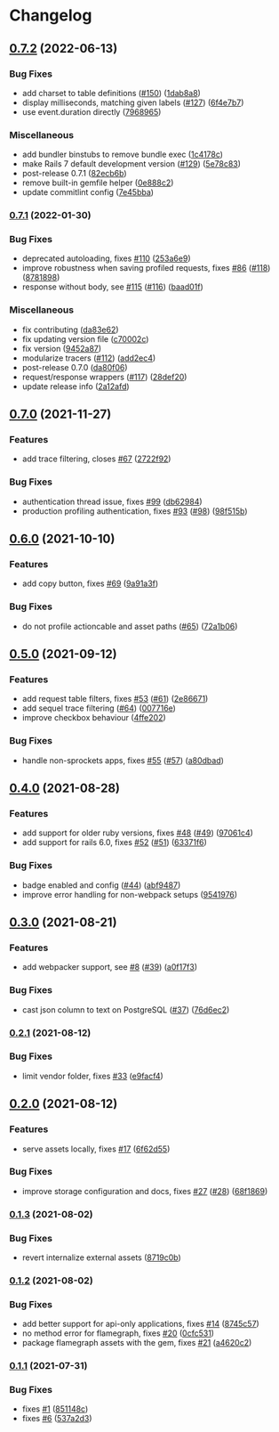 # Changelog

## [0.7.2](https://github.com/hschne/rails-mini-profiler/compare/v0.7.1...v0.7.2) (2022-06-13)


### Bug Fixes

* add charset to table definitions ([#150](https://github.com/hschne/rails-mini-profiler/issues/150)) ([1dab8a8](https://github.com/hschne/rails-mini-profiler/commit/1dab8a873ce2908af5f87039d300d85765a9cd29))
* display milliseconds, matching given labels ([#127](https://github.com/hschne/rails-mini-profiler/issues/127)) ([6f4e7b7](https://github.com/hschne/rails-mini-profiler/commit/6f4e7b762e30a11b027cd3fcdbb799ae9707b4ec))
* use event.duration directly ([7968965](https://github.com/hschne/rails-mini-profiler/commit/7968965d3c234746d0de2c2b407fecfb524aa05d))


### Miscellaneous

* add bundler binstubs to remove bundle exec ([1c4178c](https://github.com/hschne/rails-mini-profiler/commit/1c4178c76e94fa764e0f4d2bad81348a719f5d68))
* make Rails 7 default development version ([#129](https://github.com/hschne/rails-mini-profiler/issues/129)) ([5e78c83](https://github.com/hschne/rails-mini-profiler/commit/5e78c83cf6941d9f2ed9ccf7951a8ccea2c62510))
* post-release 0.7.1 ([82ecb6b](https://github.com/hschne/rails-mini-profiler/commit/82ecb6b429f9b944dbc48596dc19578998149d9b))
* remove built-in gemfile helper ([0e888c2](https://github.com/hschne/rails-mini-profiler/commit/0e888c25ce8d2a5c048a85ddda35f49d3e1045bc))
* update commitlint config ([7e45bba](https://github.com/hschne/rails-mini-profiler/commit/7e45bba5b60a579822445025000ae9625c41e053))

### [0.7.1](https://github.com/hschne/rails-mini-profiler/compare/v0.7.0...v0.7.1) (2022-01-30)


### Bug Fixes

* deprecated autoloading, fixes [#110](https://github.com/hschne/rails-mini-profiler/issues/110) ([253a6e9](https://github.com/hschne/rails-mini-profiler/commit/253a6e9384047b06910f5b439c4b1a7354bfcfaa))
* improve robustness when saving profiled requests, fixes [#86](https://github.com/hschne/rails-mini-profiler/issues/86) ([#118](https://github.com/hschne/rails-mini-profiler/issues/118)) ([8781898](https://github.com/hschne/rails-mini-profiler/commit/87818981d6af08c56729695def04d7232c00bfcd))
* response without body, see [#115](https://github.com/hschne/rails-mini-profiler/issues/115) ([#116](https://github.com/hschne/rails-mini-profiler/issues/116)) ([baad01f](https://github.com/hschne/rails-mini-profiler/commit/baad01f4009a91353577c09c48a2a64b8e2b3227))


### Miscellaneous

* fix contributing ([da83e62](https://github.com/hschne/rails-mini-profiler/commit/da83e62d7e44fab998b13f2682a070081731c7c3))
* fix updating version file ([c70002c](https://github.com/hschne/rails-mini-profiler/commit/c70002cb8bfe63259430053fcb0463a97be19223))
* fix version ([9452a87](https://github.com/hschne/rails-mini-profiler/commit/9452a87b0143c2ce7d0e0c1320f1d17e847c3547))
* modularize tracers ([#112](https://github.com/hschne/rails-mini-profiler/issues/112)) ([add2ec4](https://github.com/hschne/rails-mini-profiler/commit/add2ec4647609f442bc4c78b68524bfacf617738))
* post-release 0.7.0 ([da80f06](https://github.com/hschne/rails-mini-profiler/commit/da80f06509303e12a9ea74e5befadd1274893302))
* request/response wrappers ([#117](https://github.com/hschne/rails-mini-profiler/issues/117)) ([28def20](https://github.com/hschne/rails-mini-profiler/commit/28def20213bbb534493b69ee4c8baeeb907354ff))
* update release info ([2a12afd](https://github.com/hschne/rails-mini-profiler/commit/2a12afd3d65183c9f90037279ae59464e3ef201c))

## [0.7.0](https://www.github.com/hschne/rails-mini-profiler/compare/v0.6.0...v0.7.0) (2021-11-27)


### Features

* add trace filtering, closes [#67](https://www.github.com/hschne/rails-mini-profiler/issues/67) ([2722f92](https://www.github.com/hschne/rails-mini-profiler/commit/2722f92b8c7dad14b89a64716b28dc6a960b0992))


### Bug Fixes

* authentication thread issue, fixes [#99](https://www.github.com/hschne/rails-mini-profiler/issues/99) ([db62984](https://www.github.com/hschne/rails-mini-profiler/commit/db62984cf306b94db4c97808f303b0d3959b4afd))
* production profiling authentication, fixes [#93](https://www.github.com/hschne/rails-mini-profiler/issues/93) ([#98](https://www.github.com/hschne/rails-mini-profiler/issues/98)) ([98f515b](https://www.github.com/hschne/rails-mini-profiler/commit/98f515b8519b88cb2383b22e5cd5762ccf831cdb))

## [0.6.0](https://www.github.com/hschne/rails-mini-profiler/compare/v0.5.0...v0.6.0) (2021-10-10)


### Features

* add copy button, fixes [#69](https://www.github.com/hschne/rails-mini-profiler/issues/69) ([9a91a3f](https://www.github.com/hschne/rails-mini-profiler/commit/9a91a3f70b35bc7bc96cb3a56116aa35c0d9d8a3))


### Bug Fixes

* do not profile actioncable and asset paths ([#65](https://www.github.com/hschne/rails-mini-profiler/issues/65)) ([72a1b06](https://www.github.com/hschne/rails-mini-profiler/commit/72a1b069b4fddedc81b40ce6b9528ea7b1852279))

## [0.5.0](https://www.github.com/hschne/rails-mini-profiler/compare/v0.4.0...v0.5.0) (2021-09-12)


### Features

* add request table filters, fixes [#53](https://www.github.com/hschne/rails-mini-profiler/issues/53) ([#61](https://www.github.com/hschne/rails-mini-profiler/issues/61)) ([2e86671](https://www.github.com/hschne/rails-mini-profiler/commit/2e86671c58bf3a451c5a813495693aec782725c8))
* add sequel trace filtering ([#64](https://www.github.com/hschne/rails-mini-profiler/issues/64)) ([007716e](https://www.github.com/hschne/rails-mini-profiler/commit/007716e8279d39511b8652f05f3cbedc723d09bb))
* improve checkbox behaviour ([4ffe202](https://www.github.com/hschne/rails-mini-profiler/commit/4ffe202149f48c73b20742094c84d310157baccf))


### Bug Fixes

* handle non-sprockets apps, fixes [#55](https://www.github.com/hschne/rails-mini-profiler/issues/55) ([#57](https://www.github.com/hschne/rails-mini-profiler/issues/57)) ([a80dbad](https://www.github.com/hschne/rails-mini-profiler/commit/a80dbad6505a5ad1ae8c737f80f586a3e5a7b10e))

## [0.4.0](https://www.github.com/hschne/rails-mini-profiler/compare/v0.3.0...v0.4.0) (2021-08-28)


### Features

* add support for older ruby versions, fixes [#48](https://www.github.com/hschne/rails-mini-profiler/issues/48) ([#49](https://www.github.com/hschne/rails-mini-profiler/issues/49)) ([97061c4](https://www.github.com/hschne/rails-mini-profiler/commit/97061c478da59f02975d88e2883e4a0e3bad4ef5))
* add support for rails 6.0, fixes [#52](https://www.github.com/hschne/rails-mini-profiler/issues/52) ([#51](https://www.github.com/hschne/rails-mini-profiler/issues/51)) ([63371f6](https://www.github.com/hschne/rails-mini-profiler/commit/63371f6558cb6009ff73a56a7f0e0fa3bccc46cd))


### Bug Fixes

* badge enabled and config ([#44](https://www.github.com/hschne/rails-mini-profiler/issues/44)) ([abf9487](https://www.github.com/hschne/rails-mini-profiler/commit/abf948711dcb1d82cbc02f342c2997d4b3c2e6d4))
* improve error handling for non-webpack setups ([9541976](https://www.github.com/hschne/rails-mini-profiler/commit/954197601531bd9bd3704db2c6a463e69e5b5819))

## [0.3.0](https://www.github.com/hschne/rails-mini-profiler/compare/v0.2.1...v0.3.0) (2021-08-21)


### Features

* add webpacker support, see [#8](https://www.github.com/hschne/rails-mini-profiler/issues/8) ([#39](https://www.github.com/hschne/rails-mini-profiler/issues/39)) ([a0f17f3](https://www.github.com/hschne/rails-mini-profiler/commit/a0f17f3088307474d7428fc8487c51fb2f0746cf))


### Bug Fixes

* cast json column to text on PostgreSQL ([#37](https://www.github.com/hschne/rails-mini-profiler/issues/37)) ([76d6ec2](https://www.github.com/hschne/rails-mini-profiler/commit/76d6ec209fb1f6a04e3e46e3c7d1f3c6ed369fdf))

### [0.2.1](https://www.github.com/hschne/rails-mini-profiler/compare/v0.2.0...v0.2.1) (2021-08-12)


### Bug Fixes

* limit vendor folder, fixes [#33](https://www.github.com/hschne/rails-mini-profiler/issues/33) ([e9facf4](https://www.github.com/hschne/rails-mini-profiler/commit/e9facf4c583a4742b162b9da177d443ef11adf08))

## [0.2.0](https://www.github.com/hschne/rails-mini-profiler/compare/v0.1.3...v0.2.0) (2021-08-12)


### Features

* serve assets locally, fixes [#17](https://www.github.com/hschne/rails-mini-profiler/issues/17) ([6f62d55](https://www.github.com/hschne/rails-mini-profiler/commit/6f62d5584f934e7e61fd0735c4ab00718f1be6c3))


### Bug Fixes

* improve storage configuration and docs, fixes [#27](https://www.github.com/hschne/rails-mini-profiler/issues/27) ([#28](https://www.github.com/hschne/rails-mini-profiler/issues/28)) ([68f1869](https://www.github.com/hschne/rails-mini-profiler/commit/68f18690b4f805f6826a5cacea60cd411089bc3e))

### [0.1.3](https://www.github.com/hschne/rails-mini-profiler/compare/v0.1.2...v0.1.3) (2021-08-02)


### Bug Fixes

* revert internalize external assets ([8719c0b](https://www.github.com/hschne/rails-mini-profiler/commit/8719c0b8bcb0babd42d322969fbbd5bbcdd9abeb))

### [0.1.2](https://www.github.com/hschne/rails-mini-profiler/compare/v0.1.1...v0.1.2) (2021-08-02)


### Bug Fixes

* add better support for api-only applications, fixes [#14](https://www.github.com/hschne/rails-mini-profiler/issues/14) ([8745c57](https://www.github.com/hschne/rails-mini-profiler/commit/8745c57f37218b24e097c1b1b323b7aeb52d03af))
* no method error for flamegraph, fixes [#20](https://www.github.com/hschne/rails-mini-profiler/issues/20) ([0cfc531](https://www.github.com/hschne/rails-mini-profiler/commit/0cfc531865ffc3a0086dc4d8671c4ca766c89481))
* package flamegraph assets with the gem, fixes [#21](https://www.github.com/hschne/rails-mini-profiler/issues/21) ([a4620c2](https://www.github.com/hschne/rails-mini-profiler/commit/a4620c2d912f11fa7fefc6d2b5b36d97789479e3))

### [0.1.1](https://www.github.com/hschne/rails-mini-profiler/compare/v0.1.0...v0.1.1) (2021-07-31)


### Bug Fixes

* fixes [#1](https://www.github.com/hschne/rails-mini-profiler/issues/1) ([851148c](https://www.github.com/hschne/rails-mini-profiler/commit/851148cd445f3ebb335c350b3f9a301240cc2831))
* fixes [#6](https://www.github.com/hschne/rails-mini-profiler/issues/6) ([537a2d3](https://www.github.com/hschne/rails-mini-profiler/commit/537a2d32c991d8f1b75c4393f3d36078010e2585))
